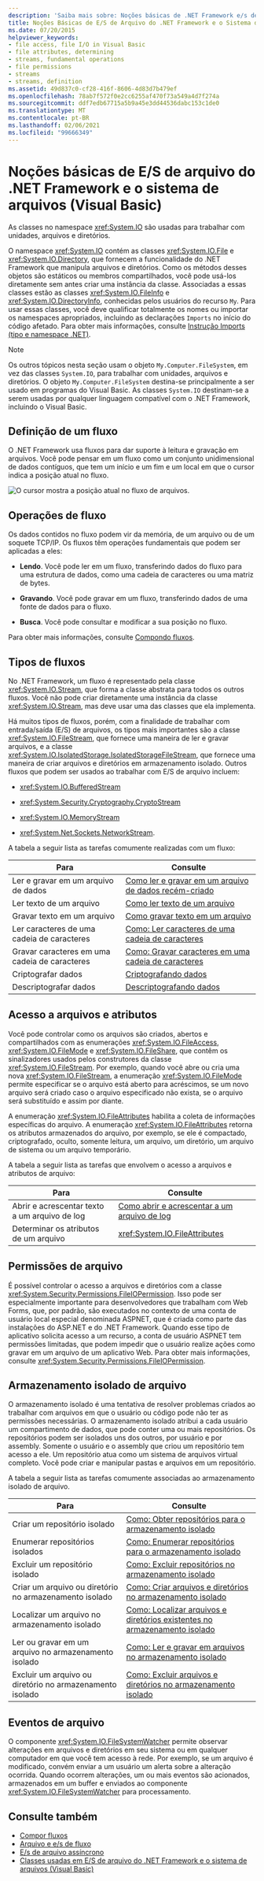 ```yaml
---
description: 'Saiba mais sobre: Noções básicas de .NET Framework e/s de arquivo e o sistema de arquivos (Visual Basic)'
title: Noções Básicas de E/S de Arquivo do .NET Framework e o Sistema de Arquivos
ms.date: 07/20/2015
helpviewer_keywords:
- file access, file I/O in Visual Basic
- file attributes, determining
- streams, fundamental operations
- file permissions
- streams
- streams, definition
ms.assetid: 49d837c0-cf28-416f-8606-4d83d7b479ef
ms.openlocfilehash: 78ab7f572f0e2cc6255af470f73a549a4d7f274a
ms.sourcegitcommit: ddf7edb67715a5b9a45e3dd44536dabc153c1de0
ms.translationtype: MT
ms.contentlocale: pt-BR
ms.lasthandoff: 02/06/2021
ms.locfileid: "99666349"
---
```

# <a name="basics-of-net-framework-file-io-and-the-file-system-visual-basic"></a>Noções básicas de E/S de arquivo do .NET Framework e o sistema de arquivos (Visual Basic)

As classes no namespace <xref:System.IO> são usadas para trabalhar com unidades, arquivos e diretórios.

O namespace <xref:System.IO> contém as classes <xref:System.IO.File> e <xref:System.IO.Directory>, que fornecem a funcionalidade do .NET Framework que manipula arquivos e diretórios. Como os métodos desses objetos são estáticos ou membros compartilhados, você pode usá-los diretamente sem antes criar uma instância da classe. Associadas a essas classes estão as classes <xref:System.IO.FileInfo> e <xref:System.IO.DirectoryInfo>, conhecidas pelos usuários do recurso `My`. Para usar essas classes, você deve qualificar totalmente os nomes ou importar os namespaces apropriados, incluindo as declarações `Imports` no início do código afetado. Para obter mais informações, consulte [Instrução Imports (tipo e namespace .NET)](../../../language-reference/statements/imports-statement-net-namespace-and-type.md).

> [!NOTE]
> Os outros tópicos nesta seção usam o objeto `My.Computer.FileSystem`, em vez das classes `System.IO`, para trabalhar com unidades, arquivos e diretórios. O objeto `My.Computer.FileSystem` destina-se principalmente a ser usado em programas do Visual Basic. As classes `System.IO` destinam-se a serem usadas por qualquer linguagem compatível com o .NET Framework, incluindo o Visual Basic.

## <a name="definition-of-a-stream"></a>Definição de um fluxo

O .NET Framework usa fluxos para dar suporte à leitura e gravação em arquivos. Você pode pensar em um fluxo como um conjunto unidimensional de dados contíguos, que tem um início e um fim e um local em que o cursor indica a posição atual no fluxo.

![O cursor mostra a posição atual no fluxo de arquivos.](./media/basics-of-net-framework-file-io-and-the-file-system/filestream-cursor-position.gif)

## <a name="stream-operations"></a>Operações de fluxo

Os dados contidos no fluxo podem vir da memória, de um arquivo ou de um soquete TCP/IP. Os fluxos têm operações fundamentais que podem ser aplicadas a eles:

- **Lendo**. Você pode ler em um fluxo, transferindo dados do fluxo para uma estrutura de dados, como uma cadeia de caracteres ou uma matriz de bytes.

- **Gravando**. Você pode gravar em um fluxo, transferindo dados de uma fonte de dados para o fluxo.

- **Busca**. Você pode consultar e modificar a sua posição no fluxo.

Para obter mais informações, consulte [Compondo fluxos](../../../../standard/io/composing-streams.md).

## <a name="types-of-streams"></a>Tipos de fluxos

No .NET Framework, um fluxo é representado pela classe <xref:System.IO.Stream>, que forma a classe abstrata para todos os outros fluxos. Você não pode criar diretamente uma instância da classe <xref:System.IO.Stream>, mas deve usar uma das classes que ela implementa.

Há muitos tipos de fluxos, porém, com a finalidade de trabalhar com entrada/saída (E/S) de arquivos, os tipos mais importantes são a classe <xref:System.IO.FileStream>, que fornece uma maneira de ler e gravar arquivos, e a classe <xref:System.IO.IsolatedStorage.IsolatedStorageFileStream>, que fornece uma maneira de criar arquivos e diretórios em armazenamento isolado. Outros fluxos que podem ser usados ao trabalhar com E/S de arquivo incluem:

- <xref:System.IO.BufferedStream>

- <xref:System.Security.Cryptography.CryptoStream>

- <xref:System.IO.MemoryStream>

- <xref:System.Net.Sockets.NetworkStream>.

A tabela a seguir lista as tarefas comumente realizadas com um fluxo:

|Para|Consulte|
|---|---|
|Ler e gravar em um arquivo de dados|[Como ler e gravar em um arquivo de dados recém-criado](../../../../standard/io/how-to-read-and-write-to-a-newly-created-data-file.md)|
|Ler texto de um arquivo|[Como ler texto de um arquivo](../../../../standard/io/how-to-read-text-from-a-file.md)|
|Gravar texto em um arquivo|[Como gravar texto em um arquivo](../../../../standard/io/how-to-write-text-to-a-file.md)|
|Ler caracteres de uma cadeia de caracteres|[Como: Ler caracteres de uma cadeia de caracteres](../../../../standard/io/how-to-read-characters-from-a-string.md)|
|Gravar caracteres em uma cadeia de caracteres|[Como: Gravar caracteres em uma cadeia de caracteres](../../../../standard/io/how-to-write-characters-to-a-string.md)|
|Criptografar dados|[Criptografando dados](../../../../standard/security/encrypting-data.md)|
|Descriptografar dados|[Descriptografando dados](../../../../standard/security/decrypting-data.md)|

## <a name="file-access-and-attributes"></a>Acesso a arquivos e atributos

Você pode controlar como os arquivos são criados, abertos e compartilhados com as enumerações <xref:System.IO.FileAccess>, <xref:System.IO.FileMode> e <xref:System.IO.FileShare>, que contêm os sinalizadores usados pelos construtores da classe <xref:System.IO.FileStream>. Por exemplo, quando você abre ou cria uma nova <xref:System.IO.FileStream>, a enumeração <xref:System.IO.FileMode> permite especificar se o arquivo está aberto para acréscimos, se um novo arquivo será criado caso o arquivo especificado não exista, se o arquivo será substituído e assim por diante.

A enumeração <xref:System.IO.FileAttributes> habilita a coleta de informações específicas do arquivo. A enumeração <xref:System.IO.FileAttributes> retorna os atributos armazenados do arquivo, por exemplo, se ele é compactado, criptografado, oculto, somente leitura, um arquivo, um diretório, um arquivo de sistema ou um arquivo temporário.

A tabela a seguir lista as tarefas que envolvem o acesso a arquivos e atributos de arquivo:

|Para|Consulte|
|---|---|
|Abrir e acrescentar texto a um arquivo de log|[Como abrir e acrescentar a um arquivo de log](../../../../standard/io/how-to-open-and-append-to-a-log-file.md)|
|Determinar os atributos de um arquivo|<xref:System.IO.FileAttributes>|

## <a name="file-permissions"></a>Permissões de arquivo

É possível controlar o acesso a arquivos e diretórios com a classe <xref:System.Security.Permissions.FileIOPermission>. Isso pode ser especialmente importante para desenvolvedores que trabalham com Web Forms, que, por padrão, são executados no contexto de uma conta de usuário local especial denominada ASPNET, que é criada como parte das instalações do ASP.NET e do .NET Framework. Quando esse tipo de aplicativo solicita acesso a um recurso, a conta de usuário ASPNET tem permissões limitadas, que podem impedir que o usuário realize ações como gravar em um arquivo de um aplicativo Web. Para obter mais informações, consulte <xref:System.Security.Permissions.FileIOPermission>.

## <a name="isolated-file-storage"></a>Armazenamento isolado de arquivo

O armazenamento isolado é uma tentativa de resolver problemas criados ao trabalhar com arquivos em que o usuário ou código pode não ter as permissões necessárias. O armazenamento isolado atribui a cada usuário um compartimento de dados, que pode conter uma ou mais repositórios. Os repositórios podem ser isolados uns dos outros, por usuário e por assembly. Somente o usuário e o assembly que criou um repositório tem acesso a ele. Um repositório atua como um sistema de arquivos virtual completo. Você pode criar e manipular pastas e arquivos em um repositório.

A tabela a seguir lista as tarefas comumente associadas ao armazenamento isolado de arquivo.

|Para|Consulte|
|---|---|
|Criar um repositório isolado|[Como: Obter repositórios para o armazenamento isolado](../../../../standard/io/how-to-obtain-stores-for-isolated-storage.md)|
|Enumerar repositórios isolados|[Como: Enumerar repositórios para o armazenamento isolado](../../../../standard/io/how-to-enumerate-stores-for-isolated-storage.md)|
|Excluir um repositório isolado|[Como: Excluir repositórios no armazenamento isolado](../../../../standard/io/how-to-delete-stores-in-isolated-storage.md)|
|Criar um arquivo ou diretório no armazenamento isolado|[Como: Criar arquivos e diretórios no armazenamento isolado](../../../../standard/io/how-to-create-files-and-directories-in-isolated-storage.md)|
|Localizar um arquivo no armazenamento isolado|[Como: Localizar arquivos e diretórios existentes no armazenamento isolado](../../../../standard/io/how-to-find-existing-files-and-directories-in-isolated-storage.md)|
|Ler ou gravar em um arquivo no armazenamento isolado|[Como: Ler e gravar em arquivos no armazenamento isolado](../../../../standard/io/how-to-read-and-write-to-files-in-isolated-storage.md)|
|Excluir um arquivo ou diretório no armazenamento isolado|[Como: Excluir arquivos e diretórios no armazenamento isolado](../../../../standard/io/how-to-delete-files-and-directories-in-isolated-storage.md)|

## <a name="file-events"></a>Eventos de arquivo

O componente <xref:System.IO.FileSystemWatcher> permite observar alterações em arquivos e diretórios em seu sistema ou em qualquer computador em que você tem acesso à rede. Por exemplo, se um arquivo é modificado, convém enviar a um usuário um alerta sobre a alteração ocorrida. Quando ocorrem alterações, um ou mais eventos são acionados, armazenados em um buffer e enviados ao componente <xref:System.IO.FileSystemWatcher> para processamento.

## <a name="see-also"></a>Consulte também

- [Compor fluxos](../../../../standard/io/composing-streams.md)
- [Arquivo e e/s de fluxo](../../../../standard/io/index.md)
- [E/s de arquivo assíncrono](../../../../standard/io/asynchronous-file-i-o.md)
- [Classes usadas em E/S de arquivo do .NET Framework e o sistema de arquivos (Visual Basic)](classes-used-in-net-framework-file-io-and-the-file-system.md)
